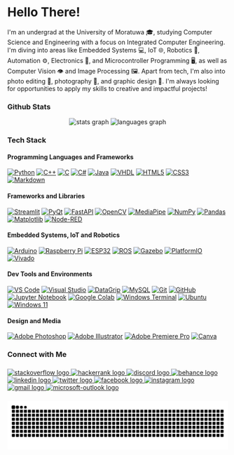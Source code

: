 <h1 align="left">Hello There!</h1>
I'm an undergrad at the University of Moratuwa 🎓, studying Computer Science and Engineering with a focus on Integrated Computer Engineering. I'm diving into areas like Embedded Systems 💻, IoT 🌐, Robotics 🤖, Automation ⚙️, Electronics 🔧, and Microcontroller Programming 🖥️, as well as Computer Vision 👁️ and Image Processing 🖼️. Apart from tech, I'm also into photo editing 📸, photography 🌄, and graphic design 🎨. I'm always looking for opportunities to apply my skills to creative and impactful projects!
<h3 align="left">Github Stats</h3>
<div align="center">
  <img src="https://github-readme-stats.vercel.app/api?username=akinduid&rank_icon=github&show=prs_merged_percentage&hide=contribs,issues&show_icons=true&custom_title=Open%20Source%20Contributions&bg_color=1a101c25&icon_color=9595ea&text_color=ffffff&title_color=9595ea&border_radius=10&border_color=6b4176#gh-dark-mode-only" height="150" alt="stats graph"  />
  <img src="https://github-readme-stats.vercel.app/api/top-langs/?username=akinduid&hide=Powershell,Makefile,Javascript,Perl,Pascal,Shell,Cmake,Tcl,Jupyter%20Notebook&layout=compact&langs_count=5&custom_title=Most%20Used%20Languages&card_width=470px&bg_color=1a101c25&text_color=ffffff&title_color=9595ea&border_radius=10&border_color=6b4176#gh-dark-mode-only" height="150" alt="languages graph"  />
</div>

###

<h3 align="left">Tech Stack</h3>

#### Programming Languages and Frameworks
[![Python](https://img.shields.io/badge/Python-3776AB?style=flat&logo=python&logoColor=white)](https://www.python.org/)
[![C++](https://img.shields.io/badge/C++-00599C?style=flat&logo=cplusplus&logoColor=white)](https://isocpp.org/)
[![C](https://img.shields.io/badge/C-A8B9CC?style=flat&logo=c&logoColor=white)](https://www.iso.org/standard/74528.html)
[![C#](https://img.shields.io/badge/C%23-239120?style=flat&logo=csharp&logoColor=white)](https://learn.microsoft.com/en-us/dotnet/csharp/)
[![Java](https://img.shields.io/badge/Java-007396?style=flat&logo=java&logoColor=white)](https://www.java.com/)
[![VHDL](https://img.shields.io/badge/VHDL-764ABC?style=flat&logoColor=white)](https://opensource.ieee.org/vasg)
[![HTML5](https://img.shields.io/badge/HTML5-E34F26?style=flat&logo=html5&logoColor=white)](https://www.w3.org/standards/history/html52/)
[![CSS3](https://img.shields.io/badge/CSS3-1572B6?style=flat&logo=css3&logoColor=white)](https://www.w3.org/TR/CSS/#css)
[![Markdown](https://img.shields.io/badge/Markdown-000000?style=flat&logo=markdown&logoColor=white)](https://www.markdownguide.org/)

#### Frameworks and Libraries
[![Streamlit](https://img.shields.io/badge/Streamlit-FF4B4B?style=flat&logo=streamlit&logoColor=white)](https://streamlit.io/)
[![PyQt](https://img.shields.io/badge/PyQt-41CD52?style=flat&logo=qt&logoColor=white)](https://wiki.python.org/moin/PyQt)
[![FastAPI](https://img.shields.io/badge/FastAPI-009688?style=flat&logo=fastapi&logoColor=white)](https://fastapi.tiangolo.com/)
[![OpenCV](https://img.shields.io/badge/OpenCV-5C3EE8?style=flat&logo=opencv&logoColor=white)](https://opencv.org/)
[![MediaPipe](https://img.shields.io/badge/MediaPipe-FFCC33?style=flat&logoColor=black)](https://ai.google.dev/edge/mediapipe/framework)
[![NumPy](https://img.shields.io/badge/NumPy-013243?style=flat&logo=numpy&logoColor=white)](https://numpy.org/)
[![Pandas](https://img.shields.io/badge/Pandas-150458?style=flat&logo=pandas&logoColor=white)](https://pandas.pydata.org/)
[![Matplotlib](https://img.shields.io/badge/Matplotlib-00427E?style=flat&logo=matplotlib&logoColor=white)](https://matplotlib.org/)
[![Node-RED](https://img.shields.io/badge/Node--RED-8F2F23?style=flat&logo=node-red&logoColor=white)](https://nodered.org/)

#### Embedded Systems, IoT and Robotics
[![Arduino](https://img.shields.io/badge/Arduino-00979D?style=flat&logo=arduino&logoColor=white)](https://www.arduino.cc/)
[![Raspberry Pi](https://img.shields.io/badge/Raspberry%20Pi-A22846?style=flat&logo=raspberrypi&logoColor=white)](https://www.raspberrypi.org/)
[![ESP32](https://img.shields.io/badge/ESP32-003E62?style=flat&logoColor=white)](https://www.espressif.com/en/products/socs/esp32)
[![ROS](https://img.shields.io/badge/ROS-22314E?style=flat&logo=ros&logoColor=white)](https://www.ros.org/)
[![Gazebo](https://img.shields.io/badge/Gazebo-009BDE?style=flat&logo=gazebo&logoColor=white)](https://gazebosim.org/home)
[![PlatformIO](https://img.shields.io/badge/PlatformIO-FF7F00?style=flat&logoColor=white)](https://platformio.org/)
[![Vivado](https://img.shields.io/badge/Vivado-2D2D72?style=flat&logoColor=white)](https://www.amd.com/en/products/software/adaptive-socs-and-fpgas/vivado.html)

#### Dev Tools and Environments
[![VS Code](https://img.shields.io/badge/VSCode-007ACC?style=flat&logo=visual-studio-code&logoColor=white)](https://code.visualstudio.com/)
[![Visual Studio](https://img.shields.io/badge/Visual%20Studio-5C2D91?style=flat&logo=visualstudio&logoColor=white)](https://visualstudio.microsoft.com/)
[![DataGrip](https://img.shields.io/badge/DataGrip-000000?style=flat&logo=datagrip&logoColor=white)](https://www.jetbrains.com/datagrip/)
[![MySQL](https://img.shields.io/badge/MySQL-4479A1?style=flat&logo=mysql&logoColor=white)](https://www.mysql.com/)
[![Git](https://img.shields.io/badge/Git-F05032?style=flat&logo=git&logoColor=white)](https://git-scm.com/)
[![GitHub](https://img.shields.io/badge/GitHub-181717?style=flat&logo=github&logoColor=white)](https://github.com/)
[![Jupyter Notebook](https://img.shields.io/badge/Jupyter%20Notebook-F37626?style=flat&logo=jupyter&logoColor=white)](https://jupyter.org/)
[![Google Colab](https://img.shields.io/badge/Google%20Colab-F9AB00?style=flat&logo=googlecolab&logoColor=white)](https://colab.research.google.com/)
[![Windows Terminal](https://img.shields.io/badge/Windows%20Terminal-4D4D4D?style=flat&logo=windows-terminal&logoColor=white)](https://aka.ms/terminal)
[![Ubuntu](https://img.shields.io/badge/Ubuntu-E95420?style=flat&logo=ubuntu&logoColor=white)](https://ubuntu.com/)
[![Windows 11](https://img.shields.io/badge/Windows%2011-0078D6?style=flat&logo=windows11&logoColor=white)](https://www.microsoft.com/en-us/windows/windows-11?r=1)

#### Design and Media
[![Adobe Photoshop](https://img.shields.io/badge/Adobe%20Photoshop-31A8FF?style=flat&logo=adobephotoshop&logoColor=white)](https://www.adobe.com/products/photoshop.html)
[![Adobe Illustrator](https://img.shields.io/badge/Adobe%20Illustrator-FF9A00?style=flat&logo=adobeillustrator&logoColor=white)](https://www.adobe.com/products/illustrator.html)
[![Adobe Premiere Pro](https://img.shields.io/badge/Adobe%20Premiere%20Pro-9999FF?style=flat&logo=adobepremierepro&logoColor=white)](https://www.adobe.com/products/premiere.html)
[![Canva](https://img.shields.io/badge/Canva-%2300C4CC?style=flat&logo=Canva&logoColor=white)](https://canva.com)

###

<h3 align="left">Connect with Me</h3>

###

<div align="left">
  <a href="https://stackoverflow.com">
    <img src="https://raw.githubusercontent.com/maurodesouza/profile-readme-generator/master/src/assets/icons/social/stackoverflow/default.svg" width="42" height="30" alt="stackoverflow logo" />
</a>

<a href="https://www.hackerrank.com/profile/AkinduID">
    <img src="https://raw.githubusercontent.com/maurodesouza/profile-readme-generator/master/src/assets/icons/social/hackerrank/default.svg" width="42" height="30" alt="hackerrank logo" />
</a>

<a href="https://discord.com">
    <img src="https://raw.githubusercontent.com/maurodesouza/profile-readme-generator/master/src/assets/icons/social/discord/default.svg" width="42" height="30" alt="discord logo" />
</a>

<a href="https://www.behance.net/akinduid">
    <img src="https://raw.githubusercontent.com/maurodesouza/profile-readme-generator/master/src/assets/icons/social/behance/default.svg" width="42" height="30" alt="behance logo" />
</a>

<a href="https://linkedin.com/in/akinduid">
    <img src="https://raw.githubusercontent.com/maurodesouza/profile-readme-generator/master/src/assets/icons/social/linkedin/default.svg" width="42" height="30" alt="linkedin logo" />
</a>

<a href="https://twitter.com/akindu_id">
    <img src="https://raw.githubusercontent.com/maurodesouza/profile-readme-generator/master/src/assets/icons/social/twitter/default.svg" width="42" height="30" alt="twitter logo" />
</a>

<a href="https://facebook.com/akindu.id/">
    <img src="https://raw.githubusercontent.com/maurodesouza/profile-readme-generator/master/src/assets/icons/social/facebook/default.svg" width="42" height="30" alt="facebook logo" />
</a>

<a href="https://instagram.com/akindu.id/">
    <img src="https://raw.githubusercontent.com/maurodesouza/profile-readme-generator/master/src/assets/icons/social/instagram/default.svg" width="42" height="30" alt="instagram logo" />
</a>

<a href="mailto:akinduid@gmail.com">
    <img src="https://raw.githubusercontent.com/maurodesouza/profile-readme-generator/master/src/assets/icons/social/gmail/default.svg" width="42" height="30" alt="gmail logo" />
</a>

<a href="mailto:akinduid100@outlook.com">
    <img src="https://raw.githubusercontent.com/maurodesouza/profile-readme-generator/master/src/assets/icons/social/microsoft-outlook/default.svg" width="42" height="30" alt="microsoft-outlook logo" />
</a>

  
</div>

###

<img src="https://raw.githubusercontent.com/akinduid/akinduid/output/snake.svg" alt="Snake animation" />

###
